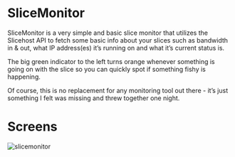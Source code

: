 # SliceMonitor

SliceMonitor is a very simple and basic slice monitor that utilizes the Slicehost API to fetch some basic info about your slices such as bandwidth in & out, what IP address(es) it’s running on and what it’s current status is.

The big green indicator to the left turns orange whenever something is going on with the slice so you can quickly spot if something fishy is happening.

Of course, this is no replacement for any monitoring tool out there - it’s just something I felt was missing and threw together one night.

# Screens
![slicemonitor](http://luddep.se/static/content/pics/widgets/slicemonitor/screenshot2.png)